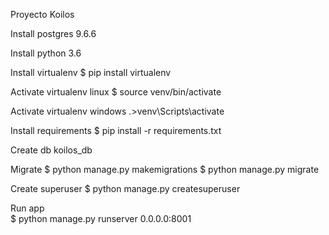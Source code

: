 Proyecto Koilos

Install postgres 9.6.6

Install python 3.6

Install virtualenv
	$ pip install virtualenv

Activate virtualenv linux
	$ source venv/bin/activate

Activate virtualenv windows
	.>venv\Scripts\activate

Install requirements
	$ pip install -r requirements.txt


Create db koilos_db

Migrate
    $ python manage.py makemigrations
    $ python manage.py migrate

Create superuser
    $ python manage.py createsuperuser

Run app  
    $ python manage.py runserver 0.0.0.0:8001